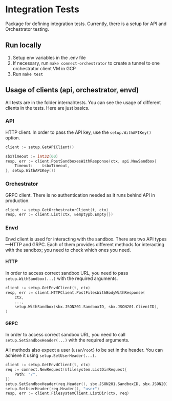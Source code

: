 # Integration Tests
Package for defining integration tests. Currently, there is a setup for API and Orchestrator testing.

## Run locally
1) Setup env variables in the .env file
2) If necessary, run `make connect-orchestrator` to create a tunnel to one orchestrator client VM in GCP
3) Run `make test`

## Usage of clients (api, orchestrator, envd)
All tests are in the folder internal/tests. You can see the usage of different clients in the tests. Here are just basics.

### API
HTTP client. In order to pass the API key, use the `setup.WithAPIKey()` option.
```go
client := setup.GetAPIClient()

sbxTimeout := int32(60)
resp, err := client.PostSandboxesWithResponse(ctx, api.NewSandbox{
    Timeout:    &sbxTimeout,
}, setup.WithAPIKey())
```

### Orchestrator
GRPC client. There is no authentication needed as it runs behind API in production.
```go
client := setup.GetOrchestratorClient(t, ctx)
resp, err := client.List(ctx, &emptypb.Empty{})
```

### Envd
Envd client is used for interacting with the sandbox.
There are two API types—HTTP and GRPC.
Each of them provides different methods for interacting with the sandbox; you need to check which ones you need.

#### HTTP
In order to access correct sandbox URL, you need to pass `setup.WithSandbox(...)` with the required arguments.
```go
client := setup.GetEnvdClient(t, ctx)
resp, err := client.HTTPClient.PostFilesWithBodyWithResponse(
    ctx,
    ...,
    setup.WithSandbox(sbx.JSON201.SandboxID, sbx.JSON201.ClientID),
)
```

#### GRPC
In order to access correct sandbox URL, you need to call `setup.SetSandboxHeader(...)` with the required arguments.

All methods also expect a user (`user`/`root`) to be set in the header.
You can achieve it using `setup.SetUserHeader(...)`.
```go
client := setup.GetEnvdClient(t, ctx)
req := connect.NewRequest(&filesystem.ListDirRequest{
    Path: "/",
})
setup.SetSandboxHeader(req.Header(), sbx.JSON201.SandboxID, sbx.JSON201.ClientID)
setup.SetUserHeader(req.Header(), "user")
resp, err := client.FilesystemClient.ListDir(ctx, req)
```
